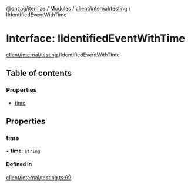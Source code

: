 [@onzag/itemize](../README.md) / [Modules](../modules.md) / [client/internal/testing](../modules/client_internal_testing.md) / IIdentifiedEventWithTime

# Interface: IIdentifiedEventWithTime

[client/internal/testing](../modules/client_internal_testing.md).IIdentifiedEventWithTime

## Table of contents

### Properties

- [time](client_internal_testing.IIdentifiedEventWithTime.md#time)

## Properties

### time

• **time**: `string`

#### Defined in

[client/internal/testing.ts:99](https://github.com/onzag/itemize/blob/f2db74a5/client/internal/testing.ts#L99)
